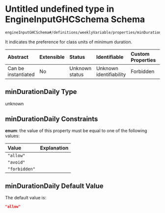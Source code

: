 # Untitled undefined type in EngineInputGHCSchema Schema

```txt
engineInputGHCSchema#/definitions/weeklyVariable/properties/minDurationDaily
```

It indicates the preference for class units of minimum duration.

| Abstract            | Extensible | Status         | Identifiable            | Custom Properties | Additional Properties | Access Restrictions | Defined In                                                        |
| :------------------ | :--------- | :------------- | :---------------------- | :---------------- | :-------------------- | :------------------ | :---------------------------------------------------------------- |
| Can be instantiated | No         | Unknown status | Unknown identifiability | Forbidden         | Allowed               | none                | [ghc.schema.json*](../out/ghc.schema.json "open original schema") |

## minDurationDaily Type

unknown

## minDurationDaily Constraints

**enum**: the value of this property must be equal to one of the following values:

| Value         | Explanation |
| :------------ | :---------- |
| `"allow"`     |             |
| `"avoid"`     |             |
| `"forbidden"` |             |

## minDurationDaily Default Value

The default value is:

```json
"allow"
```
